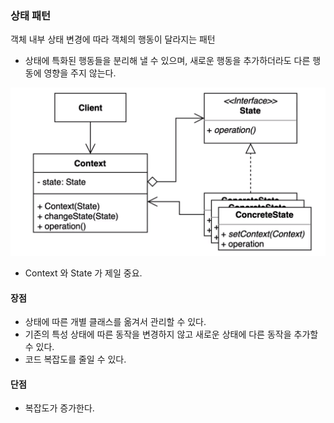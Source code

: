 ### 상태 패턴

객체 내부 상태 변경에 따라 객체의 행동이 달라지는 패턴

- 상태에 특화된 행동들을 분리해 낼 수 있으며, 새로운 행동을 추가하더라도 다른 행동에 영향을 주지 않는다.

![img_1.png](img_1.png)

- Context 와 State 가 제일 중요.

#### 장점

- 상태에 따른 개별 클래스를 옮겨서 관리할 수 있다.
- 기존의 특성 상태에 따른 동작을 변경하지 않고 새로운 상태에 다른 동작을 추가할 수 있다.
- 코드 복잡도를 줄일 수 있다.

#### 단점

- 복잡도가 증가한다.

